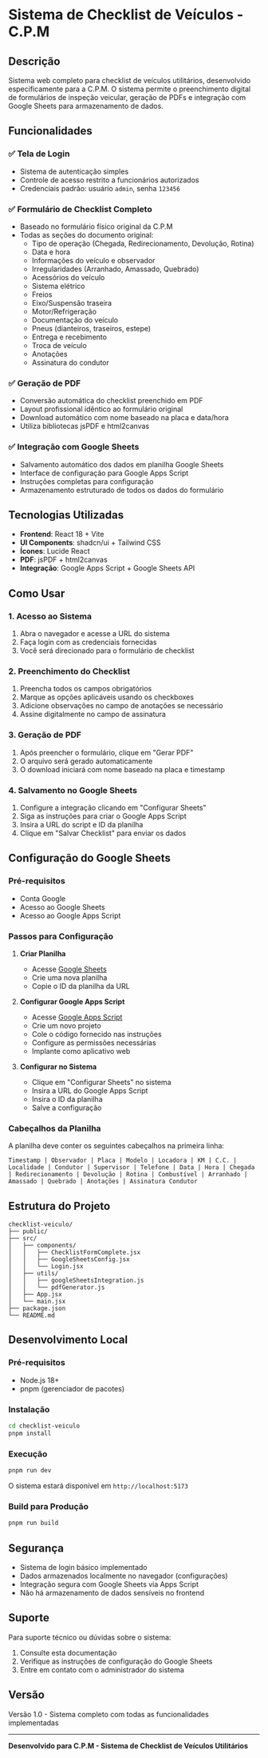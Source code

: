 # Sistema de Checklist de Veículos - C.P.M

## Descrição

Sistema web completo para checklist de veículos utilitários, desenvolvido especificamente para a C.P.M. O sistema permite o preenchimento digital de formulários de inspeção veicular, geração de PDFs e integração com Google Sheets para armazenamento de dados.

## Funcionalidades

### ✅ Tela de Login
- Sistema de autenticação simples
- Controle de acesso restrito a funcionários autorizados
- Credenciais padrão: usuário `admin`, senha `123456`

### ✅ Formulário de Checklist Completo
- Baseado no formulário físico original da C.P.M
- Todas as seções do documento original:
  - Tipo de operação (Chegada, Redirecionamento, Devolução, Rotina)
  - Data e hora
  - Informações do veículo e observador
  - Irregularidades (Arranhado, Amassado, Quebrado)
  - Acessórios do veículo
  - Sistema elétrico
  - Freios
  - Eixo/Suspensão traseira
  - Motor/Refrigeração
  - Documentação do veículo
  - Pneus (dianteiros, traseiros, estepe)
  - Entrega e recebimento
  - Troca de veículo
  - Anotações
  - Assinatura do condutor

### ✅ Geração de PDF
- Conversão automática do checklist preenchido em PDF
- Layout profissional idêntico ao formulário original
- Download automático com nome baseado na placa e data/hora
- Utiliza bibliotecas jsPDF e html2canvas

### ✅ Integração com Google Sheets
- Salvamento automático dos dados em planilha Google Sheets
- Interface de configuração para Google Apps Script
- Instruções completas para configuração
- Armazenamento estruturado de todos os dados do formulário

## Tecnologias Utilizadas

- **Frontend**: React 18 + Vite
- **UI Components**: shadcn/ui + Tailwind CSS
- **Ícones**: Lucide React
- **PDF**: jsPDF + html2canvas
- **Integração**: Google Apps Script + Google Sheets API

## Como Usar

### 1. Acesso ao Sistema
1. Abra o navegador e acesse a URL do sistema
2. Faça login com as credenciais fornecidas
3. Você será direcionado para o formulário de checklist

### 2. Preenchimento do Checklist
1. Preencha todos os campos obrigatórios
2. Marque as opções aplicáveis usando os checkboxes
3. Adicione observações no campo de anotações se necessário
4. Assine digitalmente no campo de assinatura

### 3. Geração de PDF
1. Após preencher o formulário, clique em "Gerar PDF"
2. O arquivo será gerado automaticamente
3. O download iniciará com nome baseado na placa e timestamp

### 4. Salvamento no Google Sheets
1. Configure a integração clicando em "Configurar Sheets"
2. Siga as instruções para criar o Google Apps Script
3. Insira a URL do script e ID da planilha
4. Clique em "Salvar Checklist" para enviar os dados

## Configuração do Google Sheets

### Pré-requisitos
- Conta Google
- Acesso ao Google Sheets
- Acesso ao Google Apps Script

### Passos para Configuração

1. **Criar Planilha**
   - Acesse [Google Sheets](https://sheets.google.com)
   - Crie uma nova planilha
   - Copie o ID da planilha da URL

2. **Configurar Google Apps Script**
   - Acesse [Google Apps Script](https://script.google.com)
   - Crie um novo projeto
   - Cole o código fornecido nas instruções
   - Configure as permissões necessárias
   - Implante como aplicativo web

3. **Configurar no Sistema**
   - Clique em "Configurar Sheets" no sistema
   - Insira a URL do Google Apps Script
   - Insira o ID da planilha
   - Salve a configuração

### Cabeçalhos da Planilha
A planilha deve conter os seguintes cabeçalhos na primeira linha:

```
Timestamp | Observador | Placa | Modelo | Locadora | KM | C.C. | Localidade | Condutor | Supervisor | Telefone | Data | Hora | Chegada | Redirecionamento | Devolução | Rotina | Combustível | Arranhado | Amassado | Quebrado | Anotações | Assinatura Condutor
```

## Estrutura do Projeto

```
checklist-veiculo/
├── public/
├── src/
│   ├── components/
│   │   ├── ChecklistFormComplete.jsx
│   │   ├── GoogleSheetsConfig.jsx
│   │   └── Login.jsx
│   ├── utils/
│   │   ├── googleSheetsIntegration.js
│   │   └── pdfGenerator.js
│   ├── App.jsx
│   └── main.jsx
├── package.json
└── README.md
```

## Desenvolvimento Local

### Pré-requisitos
- Node.js 18+
- pnpm (gerenciador de pacotes)

### Instalação
```bash
cd checklist-veiculo
pnpm install
```

### Execução
```bash
pnpm run dev
```

O sistema estará disponível em `http://localhost:5173`

### Build para Produção
```bash
pnpm run build
```

## Segurança

- Sistema de login básico implementado
- Dados armazenados localmente no navegador (configurações)
- Integração segura com Google Sheets via Apps Script
- Não há armazenamento de dados sensíveis no frontend

## Suporte

Para suporte técnico ou dúvidas sobre o sistema:
1. Consulte esta documentação
2. Verifique as instruções de configuração do Google Sheets
3. Entre em contato com o administrador do sistema

## Versão

Versão 1.0 - Sistema completo com todas as funcionalidades implementadas

---

**Desenvolvido para C.P.M - Sistema de Checklist de Veículos Utilitários**

